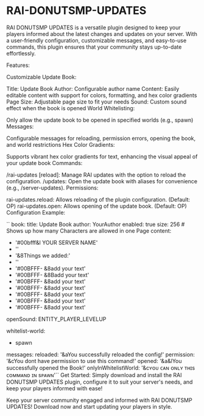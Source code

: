 # RAI-DONUTSMP-UPDATES

RAI DONUTSMP UPDATES is a versatile plugin designed to keep your players informed about the latest changes and updates on your server. With a user-friendly configuration, customizable messages, and easy-to-use commands, this plugin ensures that your community stays up-to-date effortlessly.

Features:

Customizable Update Book:

Title: Update Book
Author: Configurable author name
Content: Easily editable content with support for colors, formatting, and hex color gradients
Page Size: Adjustable page size to fit your needs
Sound: Custom sound effect when the book is opened
World Whitelisting:

Only allow the update book to be opened in specified worlds (e.g., spawn)
Messages:

Configurable messages for reloading, permission errors, opening the book, and world restrictions
Hex Color Gradients:

Supports vibrant hex color gradients for text, enhancing the visual appeal of your update book
Commands:

/rai-updates [reload]: Manage RAI updates with the option to reload the configuration.
/updates: Open the update book with aliases for convenience (e.g., /server-updates).
Permissions:

rai-updates.reload: Allows reloading of the plugin configuration. (Default: OP)
rai-updates.open: Allows opening of the update book. (Default: OP)
Configuration Example:

``
book:
  title: Update Book
  author: YourAuthor
  enabled: true
  size: 256 # Shows up how many Characters are allowed in one Page
  content:
  - '#00bfff&l YOUR SERVER NAME'
  - ''
  - '&8Things we added:'
  - ''
  - '#00BFFF- &8add your text'
  - '#00BFFF- &8Badd your text'
  - '#00BFFF- &8add your text'
  - '#00BFFF- &8add your text'
  - '#00BFFF- &8add your text'
  - '#00BFFF- &8add your text'
  - '#00BFFF- &8add your text'
  
  openSound: ENTITY_PLAYER_LEVELUP

whitelist-world:
- spawn

messages:
  reloaded: '&aYou successfully reloaded the config!'
  permission: '&cYou dont have permission to use this command!'
  opened: '&a&lYou successfully opened the Book!'
  onlyInWhitelistWorld: '&cʏᴏᴜ ᴄᴀɴ ᴏɴʟʏ ᴛʜɪѕ ᴄᴏᴍᴍᴀɴᴅ ɪɴ ѕᴘᴀᴡɴ'``
Get Started:
Simply download and install the RAI DONUTSMP UPDATES plugin, configure it to suit your server's needs, and keep your players informed with ease!

Keep your server community engaged and informed with RAI DONUTSMP UPDATES! Download now and start updating your players in style.





